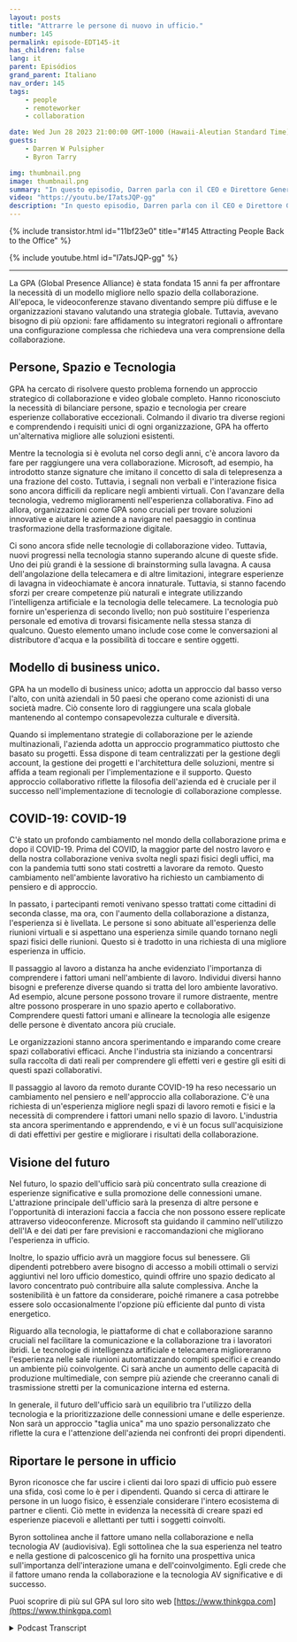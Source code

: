 ```yaml
---
layout: posts
title: "Attrarre le persone di nuovo in ufficio."
number: 145
permalink: episode-EDT145-it
has_children: false
lang: it
parent: Episódios
grand_parent: Italiano
nav_order: 145
tags:
    - people
    - remoteworker
    - collaboration

date: Wed Jun 28 2023 21:00:00 GMT-1000 (Hawaii-Aleutian Standard Time)
guests:
    - Darren W Pulsipher
    - Byron Tarry

img: thumbnail.png
image: thumbnail.png
summary: "In questo episodio, Darren parla con il CEO e Direttore Generale di GPA sul ruolo che l'innovazione nella collaborazione svolge nel riportare le persone in ufficio e sul perché le persone necessitano dell'interazione faccia a faccia."
video: "https://youtu.be/I7atsJQP-gg"
description: "In questo episodio, Darren parla con il CEO e Direttore Generale di GPA sul ruolo che l'innovazione nella collaborazione svolge nel riportare le persone in ufficio e sul perché le persone necessitano dell'interazione faccia a faccia."
---
```


<div>
{% include transistor.html id="11bf23e0" title="#145 Attracting People Back to the Office" %}

{% include youtube.html id="I7atsJQP-gg" %}
</div>

---

La GPA (Global Presence Alliance) è stata fondata 15 anni fa per affrontare la necessità di un modello migliore nello spazio della collaborazione. All'epoca, le videoconferenze stavano diventando sempre più diffuse e le organizzazioni stavano valutando una strategia globale. Tuttavia, avevano bisogno di più opzioni: fare affidamento su integratori regionali o affrontare una configurazione complessa che richiedeva una vera comprensione della collaborazione.

## Persone, Spazio e Tecnologia

GPA ha cercato di risolvere questo problema fornendo un approccio strategico di collaborazione e video globale completo. Hanno riconosciuto la necessità di bilanciare persone, spazio e tecnologia per creare esperienze collaborative eccezionali. Colmando il divario tra diverse regioni e comprendendo i requisiti unici di ogni organizzazione, GPA ha offerto un'alternativa migliore alle soluzioni esistenti.

Mentre la tecnologia si è evoluta nel corso degli anni, c'è ancora lavoro da fare per raggiungere una vera collaborazione. Microsoft, ad esempio, ha introdotto stanze signature che imitano il concetto di sala di telepresenza a una frazione del costo. Tuttavia, i segnali non verbali e l'interazione fisica sono ancora difficili da replicare negli ambienti virtuali. Con l'avanzare della tecnologia, vedremo miglioramenti nell'esperienza collaborativa. Fino ad allora, organizzazioni come GPA sono cruciali per trovare soluzioni innovative e aiutare le aziende a navigare nel paesaggio in continua trasformazione della trasformazione digitale.

Ci sono ancora sfide nelle tecnologie di collaborazione video. Tuttavia, nuovi progressi nella tecnologia stanno superando alcune di queste sfide. Uno dei più grandi è la sessione di brainstorming sulla lavagna. A causa dell'angolazione della telecamera e di altre limitazioni, integrare esperienze di lavagna in videochiamate è ancora innaturale. Tuttavia, si stanno facendo sforzi per creare competenze più naturali e integrate utilizzando l'intelligenza artificiale e la tecnologia delle telecamere. La tecnologia può fornire un'esperienza di secondo livello; non può sostituire l'esperienza personale ed emotiva di trovarsi fisicamente nella stessa stanza di qualcuno. Questo elemento umano include cose come le conversazioni al distributore d'acqua e la possibilità di toccare e sentire oggetti.

## Modello di business unico.

GPA ha un modello di business unico; adotta un approccio dal basso verso l'alto, con unità aziendali in 50 paesi che operano come azionisti di una società madre. Ciò consente loro di raggiungere una scala globale mantenendo al contempo consapevolezza culturale e diversità.

Quando si implementano strategie di collaborazione per le aziende multinazionali, l'azienda adotta un approccio programmatico piuttosto che basato su progetti. Essa dispone di team centralizzati per la gestione degli account, la gestione dei progetti e l'architettura delle soluzioni, mentre si affida a team regionali per l'implementazione e il supporto. Questo approccio collaborativo riflette la filosofia dell'azienda ed è cruciale per il successo nell'implementazione di tecnologie di collaborazione complesse.

## COVID-19: COVID-19

C'è stato un profondo cambiamento nel mondo della collaborazione prima e dopo il COVID-19. Prima del COVID, la maggior parte del nostro lavoro e della nostra collaborazione veniva svolta negli spazi fisici degli uffici, ma con la pandemia tutti sono stati costretti a lavorare da remoto. Questo cambiamento nell'ambiente lavorativo ha richiesto un cambiamento di pensiero e di approccio.

In passato, i partecipanti remoti venivano spesso trattati come cittadini di seconda classe, ma ora, con l'aumento della collaborazione a distanza, l'esperienza si è livellata. Le persone si sono abituate all'esperienza delle riunioni virtuali e si aspettano una esperienza simile quando tornano negli spazi fisici delle riunioni. Questo si è tradotto in una richiesta di una migliore esperienza in ufficio.

Il passaggio al lavoro a distanza ha anche evidenziato l'importanza di comprendere i fattori umani nell'ambiente di lavoro. Individui diversi hanno bisogni e preferenze diverse quando si tratta del loro ambiente lavorativo. Ad esempio, alcune persone possono trovare il rumore distraente, mentre altre possono prosperare in uno spazio aperto e collaborativo. Comprendere questi fattori umani e allineare la tecnologia alle esigenze delle persone è diventato ancora più cruciale.

Le organizzazioni stanno ancora sperimentando e imparando come creare spazi collaborativi efficaci. Anche l'industria sta iniziando a concentrarsi sulla raccolta di dati reali per comprendere gli effetti veri e gestire gli esiti di questi spazi collaborativi.

Il passaggio al lavoro da remoto durante COVID-19 ha reso necessario un cambiamento nel pensiero e nell'approccio alla collaborazione. C'è una richiesta di un'esperienza migliore negli spazi di lavoro remoti e fisici e la necessità di comprendere i fattori umani nello spazio di lavoro. L'industria sta ancora sperimentando e apprendendo, e vi è un focus sull'acquisizione di dati effettivi per gestire e migliorare i risultati della collaborazione.

## Visione del futuro

Nel futuro, lo spazio dell'ufficio sarà più concentrato sulla creazione di esperienze significative e sulla promozione delle connessioni umane. L'attrazione principale dell'ufficio sarà la presenza di altre persone e l'opportunità di interazioni faccia a faccia che non possono essere replicate attraverso videoconferenze. Microsoft sta guidando il cammino nell'utilizzo dell'IA e dei dati per fare previsioni e raccomandazioni che migliorano l'esperienza in ufficio.

Inoltre, lo spazio ufficio avrà un maggiore focus sul benessere. Gli dipendenti potrebbero avere bisogno di accesso a mobili ottimali o servizi aggiuntivi nel loro ufficio domestico, quindi offrire uno spazio dedicato al lavoro concentrato può contribuire alla salute complessiva. Anche la sostenibilità è un fattore da considerare, poiché rimanere a casa potrebbe essere solo occasionalmente l'opzione più efficiente dal punto di vista energetico.

Riguardo alla tecnologia, le piattaforme di chat e collaborazione saranno cruciali nel facilitare la comunicazione e la collaborazione tra i lavoratori ibridi. Le tecnologie di intelligenza artificiale e telecamera miglioreranno l'esperienza nelle sale riunioni automatizzando compiti specifici e creando un ambiente più coinvolgente. Ci sarà anche un aumento delle capacità di produzione multimediale, con sempre più aziende che creeranno canali di trasmissione stretti per la comunicazione interna ed esterna.

In generale, il futuro dell'ufficio sarà un equilibrio tra l'utilizzo della tecnologia e la prioritizzazione delle connessioni umane e delle esperienze. Non sarà un approccio "taglia unica" ma uno spazio personalizzato che riflette la cura e l'attenzione dell'azienda nei confronti dei propri dipendenti.

## Riportare le persone in ufficio

Byron riconosce che far uscire i clienti dai loro spazi di ufficio può essere una sfida, così come lo è per i dipendenti. Quando si cerca di attirare le persone in un luogo fisico, è essenziale considerare l'intero ecosistema di partner e clienti. Ciò mette in evidenza la necessità di creare spazi ed esperienze piacevoli e allettanti per tutti i soggetti coinvolti.

Byron sottolinea anche il fattore umano nella collaborazione e nella tecnologia AV (audiovisiva). Egli sottolinea che la sua esperienza nel teatro e nella gestione di palcoscenico gli ha fornito una prospettiva unica sull'importanza dell'interazione umana e dell'coinvolgimento. Egli crede che il fattore umano renda la collaborazione e la tecnologia AV significative e di successo.

Puoi scoprire di più sul GPA sul loro sito web [https://www.thinkgpa.com](https://www.thinkgpa.com)



<details>
<summary> Podcast Transcript </summary>

<p></p>

</details>

